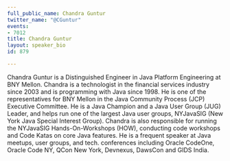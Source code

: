 ```yaml
---
full_public_name: Chandra Guntur
twitter_name: "@CGuntur"
events:
- 7012
title: Chandra Guntur
layout: speaker_bio
id: 879

---
```

Chandra Guntur is a Distinguished Engineer in Java Platform Engineering at BNY Mellon. Chandra is a technologist in the financial services industry since 2003 and is programming with Java since 1998. He is one of the representatives for BNY Mellon in the Java Community Process (JCP) Executive Committee. He is a Java Champion and a Java User Group (JUG) Leader, and helps run one of the largest Java user groups, NYJavaSIG (New York Java Special Interest Group). Chandra is also responsible for running the NYJavaSIG Hands-On-Workshops (HOW), conducting code workshops and Code Katas on core Java features. He is a frequent speaker at Java meetups, user groups, and tech. conferences including Oracle CodeOne, Oracle Code NY, QCon New York, Devnexus, DawsCon and GIDS India.